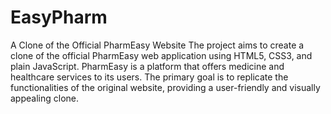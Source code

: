 # EasyPharm
A Clone of the Official PharmEasy Website
The project aims to create a clone of the official PharmEasy web application using HTML5, CSS3, and plain JavaScript.
PharmEasy is a platform that offers medicine and healthcare services to its users. 
The primary goal is to replicate the functionalities of the original website, providing a user-friendly and visually appealing clone.
